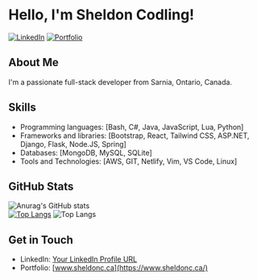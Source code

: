 # Hello, I'm Sheldon Codling!

[![LinkedIn](https://img.shields.io/badge/LinkedIn-Connect-blue?style=flat-square&logo=linkedin&logoColor=white)](https://www.linkedin.com/in/codlinsh/)
[![Portfolio](https://img.shields.io/badge/Portfolio-Visit-ff69b4?style=flat-square)](https://www.sheldonc.ca/)

## About Me

I'm a passionate full-stack developer from Sarnia, Ontario, Canada. 

## Skills

- Programming languages: [Bash, C#, Java, JavaScript, Lua, Python]
- Frameworks and libraries: [Bootstrap, React, Tailwind CSS, ASP.NET, Django, Flask, Node.JS, Spring]
- Databases: [MongoDB, MySQL, SQLite]
- Tools and Technologies: [AWS, GIT, Netlify, Vim, VS Code, Linux]

## GitHub Stats

![Anurag's GitHub stats](https://github-readme-stats.vercel.app/api?username=CodlingSh&show_icons=true)<br>
[![Top Langs](https://github-readme-stats.vercel.app/api/top-langs/?username=CodlingSh&layout=donut&langs_count=6&hide=smarty)](https://github.com/anuraghazra/github-readme-stats)
![Top Langs](https://github-readme-stats.vercel.app/api/top-langs/?username=anuraghazra&hide=javascript,html)

## Get in Touch

- LinkedIn: [Your LinkedIn Profile URL](https://www.linkedin.com/in/codlinsh/)
- Portfolio: [www.sheldonc.ca](https://www.sheldonc.ca/)


